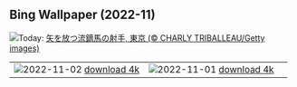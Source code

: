 ## Bing Wallpaper (2022-11)
![](https://www.bing.com/th?id=OHR.CultureDay2022_JA-JP9173084367_UHD.jpg&w=1000)Today: [矢を放つ流鏑馬の射手, 東京 (© CHARLY TRIBALLEAU/Getty images)](https://www.bing.com/th?id=OHR.CultureDay2022_JA-JP9173084367_UHD.jpg)

|      |      |      |
| :----: | :----: | :----: |
|![](https://www.bing.com/th?id=OHR.TeaPlantationsMunnar_JA-JP8832260762_UHD.jpg&pid=hp&w=384&h=216&rs=1&c=4)2022-11-02 [download 4k](https://www.bing.com/th?id=OHR.TeaPlantationsMunnar_JA-JP8832260762_UHD.jpg)|![](https://www.bing.com/th?id=OHR.AmboseliBioshere_JA-JP8635683385_UHD.jpg&pid=hp&w=384&h=216&rs=1&c=4)2022-11-01 [download 4k](https://www.bing.com/th?id=OHR.AmboseliBioshere_JA-JP8635683385_UHD.jpg)|